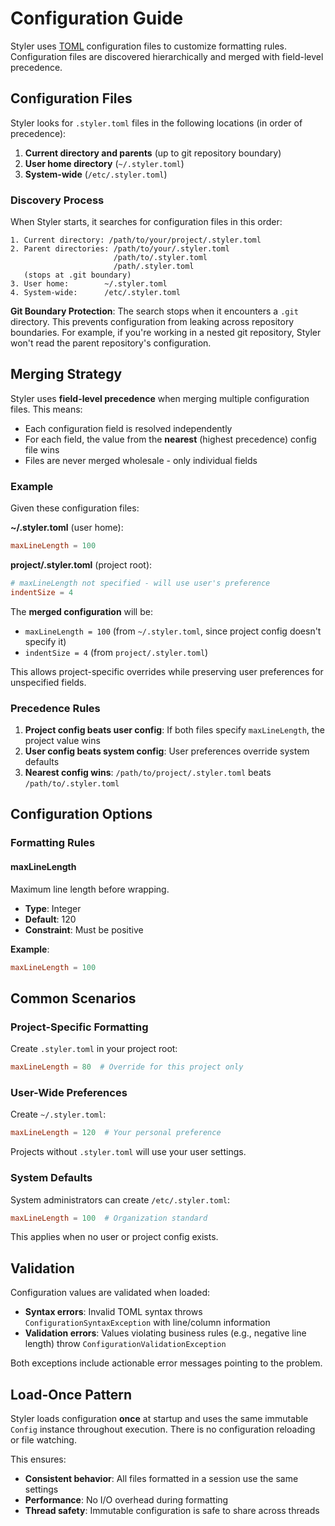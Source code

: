 # Configuration Guide

Styler uses [TOML](https://toml.io/en/v1.0.0) configuration files to customize formatting rules. Configuration
files are discovered hierarchically and merged with field-level precedence.

## Configuration Files

Styler looks for `.styler.toml` files in the following locations (in order of precedence):

1. **Current directory and parents** (up to git repository boundary)
2. **User home directory** (`~/.styler.toml`)
3. **System-wide** (`/etc/.styler.toml`)

### Discovery Process

When Styler starts, it searches for configuration files in this order:

```
1. Current directory: /path/to/your/project/.styler.toml
2. Parent directories: /path/to/your/.styler.toml
                       /path/to/.styler.toml
                       /path/.styler.toml
   (stops at .git boundary)
3. User home:        ~/.styler.toml
4. System-wide:      /etc/.styler.toml
```

**Git Boundary Protection**: The search stops when it encounters a `.git` directory. This prevents
configuration from leaking across repository boundaries. For example, if you're working in a nested git
repository, Styler won't read the parent repository's configuration.

## Merging Strategy

Styler uses **field-level precedence** when merging multiple configuration files. This means:

- Each configuration field is resolved independently
- For each field, the value from the **nearest** (highest precedence) config file wins
- Files are never merged wholesale - only individual fields

### Example

Given these configuration files:

**~/.styler.toml** (user home):
```toml
maxLineLength = 100
```

**project/.styler.toml** (project root):
```toml
# maxLineLength not specified - will use user's preference
indentSize = 4
```

The **merged configuration** will be:
- `maxLineLength = 100` (from `~/.styler.toml`, since project config doesn't specify it)
- `indentSize = 4` (from `project/.styler.toml`)

This allows project-specific overrides while preserving user preferences for unspecified fields.

### Precedence Rules

1. **Project config beats user config**: If both files specify `maxLineLength`, the project value wins
2. **User config beats system config**: User preferences override system defaults
3. **Nearest config wins**: `/path/to/project/.styler.toml` beats `/path/to/.styler.toml`

## Configuration Options

### Formatting Rules

#### maxLineLength
Maximum line length before wrapping.

- **Type**: Integer
- **Default**: 120
- **Constraint**: Must be positive

**Example**:
```toml
maxLineLength = 100
```

## Common Scenarios

### Project-Specific Formatting
Create `.styler.toml` in your project root:
```toml
maxLineLength = 80  # Override for this project only
```

### User-Wide Preferences
Create `~/.styler.toml`:
```toml
maxLineLength = 120  # Your personal preference
```

Projects without `.styler.toml` will use your user settings.

### System Defaults
System administrators can create `/etc/.styler.toml`:
```toml
maxLineLength = 100  # Organization standard
```

This applies when no user or project config exists.

## Validation

Configuration values are validated when loaded:

- **Syntax errors**: Invalid TOML syntax throws `ConfigurationSyntaxException` with line/column information
-  **Validation errors**: Values violating business rules (e.g., negative line length) throw
  `ConfigurationValidationException`

Both exceptions include actionable error messages pointing to the problem.

## Load-Once Pattern

Styler loads configuration **once** at startup and uses the same immutable `Config` instance throughout
execution. There is no configuration reloading or file watching.

This ensures:
- **Consistent behavior**: All files formatted in a session use the same settings
- **Performance**: No I/O overhead during formatting
- **Thread safety**: Immutable configuration is safe to share across threads
